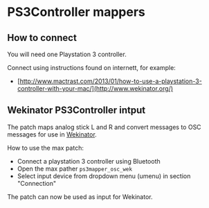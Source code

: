 

# PS3Controller mappers

## How to connect 
You will need one Playstation 3 controller.

Connect using instructions found on internett, for example:

* [http://www.mactrast.com/2013/01/how-to-use-a-playstation-3-controller-with-your-mac/](http://www.wekinator.org/)

## Wekinator PS3Controller intput
The patch maps analog stick L and R and convert messages to OSC messages for use in [Wekinator](http://www.wekinator.org/).

How to use the max patch:

* Connect a playstation 3 controller using Bluetooth
* Open the max pather ```ps3mapper_osc_wek```
* Select input device from dropdown menu (umenu) in section "Connection"

The patch can now be used as input for Wekinator.
